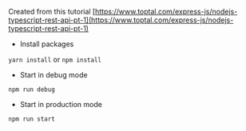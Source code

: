 Created from this tutorial [https://www.toptal.com/express-js/nodejs-typescript-rest-api-pt-1](https://www.toptal.com/express-js/nodejs-typescript-rest-api-pt-1)

* Install packages

```yarn install```
or
```npm install```

* Start in debug mode

```npm run debug```

* Start in production mode

```npm run start```
